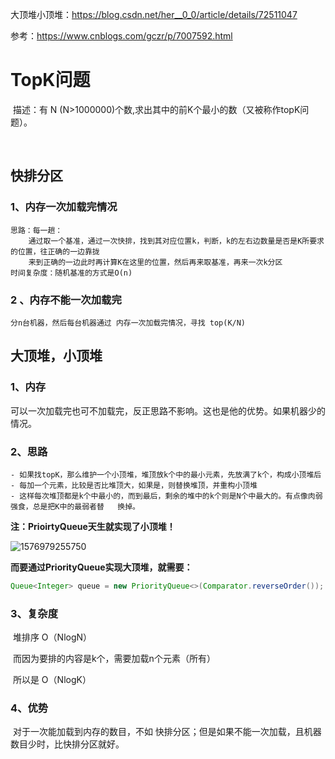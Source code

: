 大顶堆小顶堆：https://blog.csdn.net/her__0_0/article/details/72511047

参考：https://www.cnblogs.com/gczr/p/7007592.html

# TopK问题

​	描述：有 N (N>1000000)个数,求出其中的前K个最小的数（又被称作topK问题）。

​	



## 快排分区

### 1、内存一次加载完情况

```
思路：每一趟：
	通过取一个基准，通过一次快排，找到其对应位置k，判断，k的左右边数量是否是K所要求的位置，往正确的一边靠拢
	来到正确的一边此时再计算K在这里的位置，然后再来取基准，再来一次k分区
时间复杂度：随机基准的方式是O(n)
```

### 2 、内存不能一次加载完

```
分n台机器，然后每台机器通过 内存一次加载完情况，寻找 top(K/N)
```





## 大顶堆，小顶堆

### 1、内存

​	可以一次加载完也可不加载完，反正思路不影响。这也是他的优势。如果机器少的情况。

### 2、思路

```
- 如果找topK，那么维护一个小顶堆，堆顶放k个中的最小元素，先放满了k个，构成小顶堆后
- 每加一个元素，比较是否比堆顶大，如果是，则替换堆顶，并重构小顶堆
- 这样每次堆顶都是k个中最小的，而到最后，剩余的堆中的k个则是N个中最大的。有点像肉弱强食，总是把K中的最弱者替	换掉。
```

**注：PrioirtyQueue天生就实现了小顶堆！**

![1576979255750](C:\Users\lingz\AppData\Roaming\Typora\typora-user-images\1576979255750.png)

**而要通过PriorityQueue实现大顶堆，就需要：**

```java
Queue<Integer> queue = new PriorityQueue<>(Comparator.reverseOrder());
```







### 3、复杂度

​	堆排序 O（NlogN）

​	而因为要排的内容是k个，需要加载n个元素（所有）

​	所以是 O（NlogK）

### 4、优势

​	对于一次能加载到内存的数目，不如 快排分区；但是如果不能一次加载，且机器数目少时，比快排分区就好。